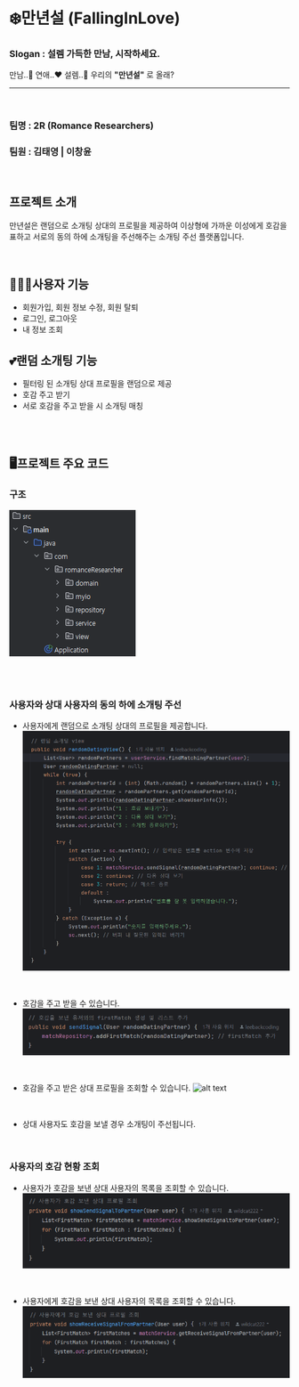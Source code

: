 # ❄️만년설 (FallingInLove)
### Slogan : 설렘 가득한 만남, 시작하세요.
만남..👋 연애..❤️ 설렘..🥰 우리의 **"만년설"** 로 올래?
<br>

----

<br>


### 팀명 : **2R** (Romance Researchers)
### 팀원 : 김태영 | 이창윤


<br>

## 프로젝트 소개

만년설은 랜덤으로 소개팅 상대의 프로필을 제공하여 이상형에 가까운 이성에게 호감을 표하고 서로의 동의 하에 소개팅을 주선해주는 소개팅 주선 플랫폼입니다.

<br>

## 🧑‍🤝‍🧑사용자 기능
- 회원가입, 회원 정보 수정, 회원 탈퇴
- 로그인, 로그아웃
- 내 정보 조회

## 💕랜덤 소개팅 기능
- 필터링 된 소개팅 상대 프로필을 랜덤으로 제공
- 호감 주고 받기
- 서로 호감을 주고 받을 시 소개팅 매칭

<br>
<br>

## 🖥️프로젝트 주요 코드
### 구조
![alt text](./img/structure.png)

<br>
<br>

### 사용자와 상대 사용자의 동의 하에 소개팅 주선

- 사용자에게 랜덤으로 소개팅 상대의 프로필을 제공합니다.
![alt text](./img/randomDating.png)

<br>

- 호감을 주고 받을 수 있습니다.
![alt text](./img/sendSignal.png)

<br>

- 호감을 주고 받은 상대 프로필을 조회할 수 있습니다.
![alt text](./img/signalUserList.png)

<br>

- 상대 사용자도 호감을 보낼 경우 소개팅이 주선됩니다.

<br>

### 사용자의 호감 현황 조회

- 사용자가 호감을 보낸 상대 사용자의 목록을 조회할 수 있습니다.
![alt text](./img/showSendSignalToPartner.png)

<br>

- 사용자에게 호감을 보낸 상대 사용자의 목록을 조회할 수 있습니다.
![alt text](./img/showReceiveSignalFromPartner.png)

<br>








